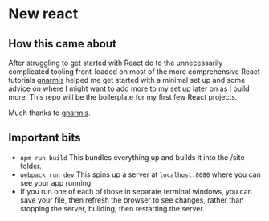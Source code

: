 # New react

## How this came about
After struggling to get started with React do to the unnecessarily complicated tooling front-loaded on most of the more comprehensive React tutorials [gnarmis](https://github.com/gnarmis) helped me get started with a minimal set up and some advice on where I might want to add more to my set up later on as I build more. This repo will be the boilerplate for my first few React projects.

Much thanks to [gnarmis](https://github.com/gnarmis).

## Important bits
* `npm run build` This bundles everything up and builds it into the /site folder.
* `webpack run dev` This spins up a server at `localhost:8080` where you can see your app running.
* If you run one of each of those in separate terminal windows, you can save your file, then refresh the browser to see changes, rather than stopping the server, building, then restarting the server. 
